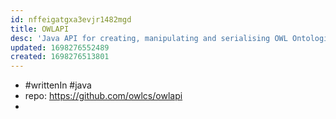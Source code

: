```yaml
---
id: nffeigatgxa3evjr1482mgd
title: OWLAPI
desc: 'Java API for creating, manipulating and serialising OWL Ontologies'
updated: 1698276552489
created: 1698276513801
---
```


- #writtenIn #java
- repo: https://github.com/owlcs/owlapi
- 